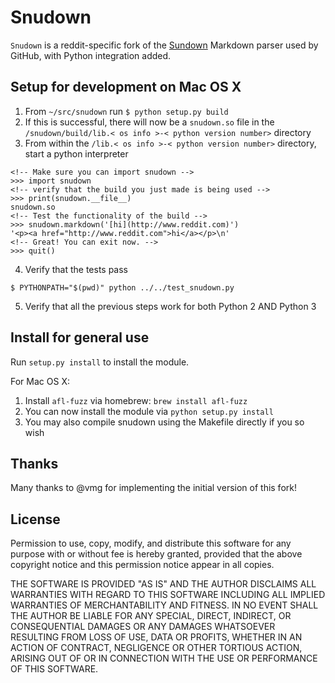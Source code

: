 Snudown
=======

`Snudown` is a reddit-specific fork of the [Sundown](http://github.com/vmg/sundown)
Markdown parser used by GitHub, with Python integration added.


Setup for development on Mac OS X
--------------------------------
1. From `~/src/snudown` run `$ python setup.py build`
2. If this is successful, there will now be a `snudown.so` file in the `/snudown/build/lib.< os info >-< python version number>` directory
3. From within the `/lib.< os info >-< python version number>` directory, start a python interpreter
```
<!-- Make sure you can import snudown -->
>>> import snudown
<!-- verify that the build you just made is being used -->
>>> print(snudown.__file__)
snudown.so
<!-- Test the functionality of the build -->
>>> snudown.markdown('[hi](http://www.reddit.com)')
'<p><a href="http://www.reddit.com">hi</a></p>\n'
<!-- Great! You can exit now. -->
>>> quit()
```
4. Verify that the tests pass
```
$ PYTHONPATH="$(pwd)" python ../../test_snudown.py
```
5. Verify that all the previous steps work for both Python 2 AND Python 3


Install for general use
-----------------------

Run `setup.py install` to install the module.

For Mac OS X:
1. Install `afl-fuzz` via homebrew: `brew install afl-fuzz`
2. You can now install the module via `python setup.py install`
3. You may also compile snudown using the Makefile directly if you so wish


Thanks
------

Many thanks to @vmg for implementing the initial version of this fork!


License
-------

Permission to use, copy, modify, and distribute this software for any
purpose with or without fee is hereby granted, provided that the above
copyright notice and this permission notice appear in all copies.

THE SOFTWARE IS PROVIDED "AS IS" AND THE AUTHOR DISCLAIMS ALL WARRANTIES
WITH REGARD TO THIS SOFTWARE INCLUDING ALL IMPLIED WARRANTIES OF
MERCHANTABILITY AND FITNESS. IN NO EVENT SHALL THE AUTHOR BE LIABLE FOR
ANY SPECIAL, DIRECT, INDIRECT, OR CONSEQUENTIAL DAMAGES OR ANY DAMAGES
WHATSOEVER RESULTING FROM LOSS OF USE, DATA OR PROFITS, WHETHER IN AN
ACTION OF CONTRACT, NEGLIGENCE OR OTHER TORTIOUS ACTION, ARISING OUT OF
OR IN CONNECTION WITH THE USE OR PERFORMANCE OF THIS SOFTWARE.

